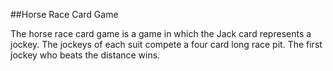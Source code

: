 ##Horse Race Card Game

The horse race card game is a game in which the Jack card represents a jockey. The jockeys of each suit compete a four card long race pit. The first jockey who beats the distance wins.